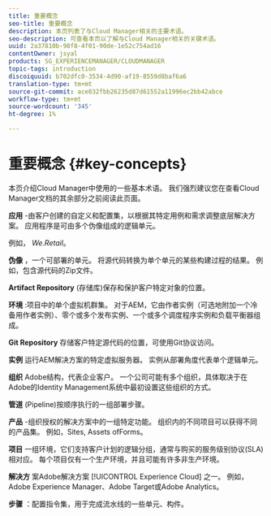 ```yaml
---
title: 重要概念
seo-title: 重要概念
description: 本页列表了与Cloud Manager相关的主要术语。
seo-description: 可查看本页以了解与Cloud Manager相关的关键术语。
uuid: 2a37810b-98f8-4f01-90de-1e52c754ad16
contentOwner: jsyal
products: SG_EXPERIENCEMANAGER/CLOUDMANAGER
topic-tags: introduction
discoiquuid: b702dfc0-3534-4d90-af19-8559d8baf6a6
translation-type: tm+mt
source-git-commit: ace032fbb26235d87d61552a11996ec2bb42abce
workflow-type: tm+mt
source-wordcount: '345'
ht-degree: 1%

---
```



# 重要概念 {#key-concepts}

本页介绍Cloud Manager中使用的一些基本术语。 我们强烈建议您在查看Cloud Manager文档的其余部分之前阅读此页面。

**应用** -由客户创建的自定义和配置集，以根据其特定用例和需求调整底层解决方案。 应用程序是可由多个伪像组成的逻辑单元。

例如， *We.Retail*。

**伪像** ，一个可部署的单元。 将源代码转换为单个单元的某些构建过程的结果。 例如，包含源代码的Zip文件。

**Artifact Repository** (存储库)保存和保护客户特定对象的位置。

**环境** :项目中的单个虚拟机群集。 对于AEM，它由作者实例（可选地附加一个冷备用作者实例）、零个或多个发布实例、一个或多个调度程序实例和负载平衡器组成。

**Git Repository** 存储客户特定源代码的位置，可使用Git协议访问。

**实例** 运行AEM解决方案的特定虚拟服务器。 实例从部署角度代表单个逻辑单元。

**组织** Adobe结构，代表企业客户。 一个公司可能有多个组织，具体取决于在Adobe的Identity Management系统中最初设置这些组织的方式。

**管道** (Pipeline)按顺序执行的一组部署步骤。

**产品** -组织授权的解决方案中的一组特定功能。 组织内的不同项目可以获得不同的产品集。 例如，Sites, Assets ofForms。

**项目** 一组环境，它们支持客户计划的逻辑分组，通常与购买的服务级别协议(SLA)相对应。 每个项目仅有一个生产环境，并且可能有许多非生产环境。

**解决方** 案Adobe解决方案 [!UICONTROL Experience Cloud] 之一。 例如，Adobe Experience Manager、Adobe Target或Adobe Analytics。

**步骤** ：配置指令集，用于完成流水线的一些单元、构件。
